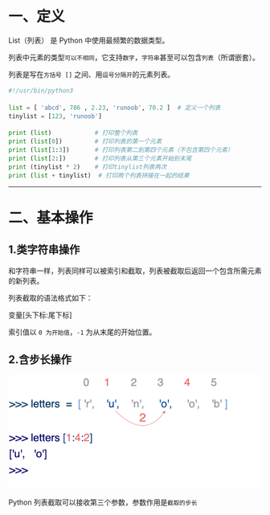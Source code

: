 # 一、定义
List（列表） 是 Python 中使用最频繁的数据类型。

列表中元素的类型`可以不相同`，它支持`数字`，`字符串`甚至可以包含`列表`（所谓嵌套）。

列表是写在`方括号 []` 之间、用`逗号分隔开`的元素列表。

```python
#!/usr/bin/python3

list = [ 'abcd', 786 , 2.23, 'runoob', 70.2 ]  # 定义一个列表
tinylist = [123, 'runoob']

print (list)            # 打印整个列表
print (list[0])         # 打印列表的第一个元素
print (list[1:3])       # 打印列表第二到第四个元素（不包含第四个元素）
print (list[2:])        # 打印列表从第三个元素开始到末尾
print (tinylist * 2)    # 打印tinylist列表两次
print (list + tinylist)  # 打印两个列表拼接在一起的结果
```
---

# 二、基本操作
## 1.类字符串操作
和字符串一样，列表同样可以被索引和截取，列表被截取后返回一个包含所需元素的新列表。

列表截取的语法格式如下：

变量[头下标:尾下标]

索引值以 `0 为开始值`，`-1` 为从末尾的开始位置。

## 2.含步长操作

![alt text](img/含步长截取.png)

Python 列表截取可以接收第三个参数，参数作用是`截取的步长`
```python

```